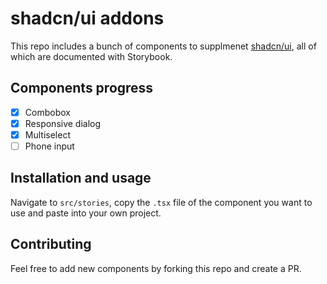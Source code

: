 # shadcn/ui addons

This repo includes a bunch of components to supplmenet [shadcn/ui](https://ui.shadcn.com/), all of which are documented with Storybook.

## Components progress

- [x] Combobox
- [x] Responsive dialog
- [x] Multiselect
- [ ] Phone input

## Installation and usage
Navigate to `src/stories`, copy the `.tsx` file of the component you want to use and paste into your own project.

## Contributing
Feel free to add new components by forking this repo and create a PR.
